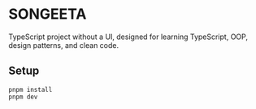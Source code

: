 # SONGEETA
TypeScript project without a UI, designed for learning TypeScript, OOP, design patterns, and clean code.


## Setup
```
pnpm install
pnpm dev
```